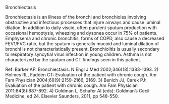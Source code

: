 Bronchiectasis

Bronchiectasis is an illness of the bronchi and bronchioles involving obstructive and infectious processes that injure airways and cause luminal dilation. In addition to daily viscid, often purulent sputum production with occasional hemoptysis, wheezing and dyspnea occur in 75% of patients. Emphysema and chronic bronchitis, forms of COPD, also cause a decreased FEV1/FVC ratio, but the sputum is generally mucoid and luminal dilation of bronchi is not characteristically present. Bronchiolitis is usually secondary to respiratory syncytial virus infection in young children. Asthma is not characterized by the sputum and CT findings seen in this patient.

Ref:  Barker AF: Bronchiectasis. N Engl J Med 2002;346(18):1383-1393. 2) Holmes RL, Fadden CT: Evaluation of the patient with chronic cough. Am Fam Physician 2004;69(9):2159-2166, 2169.  3) Benich JJ, Carek PJ: Evaluation of the patient with chronic cough. Am Fam Physician 2011;84(8):887-892. 4) Goldman L, Schafer AI (eds): Goldman’s Cecil Medicine, ed 24. Elsevier Saunders, 2011, pp 548-550.